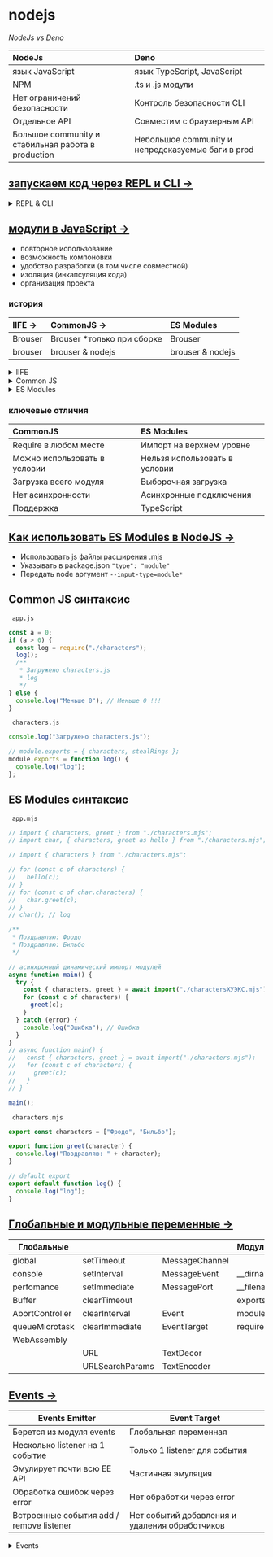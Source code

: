 # nodejs

_NodeJs vs Deno_

| NodeJs                                             | Deno                                              |
| :------------------------------------------------- | :------------------------------------------------ |
| язык JavaScript                                    | язык TypeScript, JavaScript                       |
| NPM                                                | .ts и .js модули                                  |
| Нет ограничений безопасности                       | Контроль безопасности CLI                         |
| Отдельное API                                      | Совместим с браузерным API                        |
| Большое community и стабильная работа в production | Небольшое community и непредсказуемые баги в prod |

## [запускаем код через REPL и CLI →](./repl-cli/README.md)

<details>
<summary>
REPL & CLI
</summary>
REPL - read, eval, print, loop
CLI - command-line interface

По сути дает возможность тестировать ноду:

```javascript
PS C:\Users\HTML-builder> node
Welcome to Node.js v16.13.2.
Type ".help" for more information.
> 1+1
2
> const name = "Vasya"
undefined
> name
'Vasya'
>
(To exit, press Ctrl+C again or Ctrl+D or type .exit)
>
PS C:\Users\HTML-builder>
```

</details>

## [модули в JavaScript →](./demo-es-modules/)

- повторное использование
- возможность компоновки
- удобство разработки (в том числе совместной)
- изоляция (инкапсуляция кода)
- организация проекта

### история

| IIFE →  | CommonJS →                  | ES Modules       |
| :------ | :-------------------------- | :--------------- |
| Brouser | Brouser \*только при сборке | Brouser          |
| brouser | brouser & nodejs            | brouser & nodejs |

<details>
<summary>
IIFE
</summary>
Immediately Invoked Function Expression - IIFE

```javascript
(function () {
  const users = ["Антон", "Вася"];

  function greet(name) {
    console.log(`Привет ${name}`);
  }
<!-- важно присваивание -->
  APP.greet = greet;
  APP.users = users;
})();
```

file `index.html`

```javascript
<!DOCTYPE html>
<html lang="en">
<head>
    <meta charset="UTF-8" />
    <meta http-equiv="X-UA-Compatible" content="IE=edge" />
    <meta name="viewport" content="width=device-width, initial-scale=1.0" />
    <title>Document</title>
</head>
<body>
<!-- важен порядок скриптов и присваивание в app.js -->
    <script src="./app.js"></script>
    <script src="./user.js"></script>
    <script src="./other.js"></script>
</body>
</html>
```

</details>

<details>
<summary>
Common JS
</summary>

file `users.js`

```javascript
const users = ["Антон", "Вася"];

function greet(name) {
  console.log(`Привет ${name}`);
}

// что экспортирует модуль
module.exports = { users, greet };
```

file `app.js`

```javascript
// ключевое слово подключения - `require`

const {greet, users} = require(./users.js);

for (const user of users) {
    greet(user);
}

```

</details>

<details>
<summary>
ES Modules
</summary>

file `users.mjs`

```javascript
// что экспортирует модуль

export const users = ["Антон", "Вася"];

export function greet(name) {
  console.log(`Привет ${name}`);
}
```

file `app.mjs`

```javascript
// ключевое слово подключения - `import`

import { greet, users } from "./users.mjs";

for (const user of users) {
  greet(user);
}
```

</details>

### ключевые отличия

| CommonJS                     | ES Modules                    |
| :--------------------------- | :---------------------------- |
| Require в любом месте        | Импорт на верхнем уровне      |
| Можно использовать в условии | Нельзя использовать в условии |
| Загрузка всего модуля        | Выборочная загрузка           |
| Нет асинхронности            | Асинхронные подключения       |
| Поддержка                    | TypeScript                    |

## [Как использовать ES Modules в NodeJS →](./demo-common-js/)

- Использовать js файлы расширения .mjs
- Указывать в package.json `"type": "module"`
- Передать node аргумент `--input-type=module*`

## Common JS синтаксис

` app.js`

```javascript
const a = 0;
if (a > 0) {
  const log = require("./characters");
  log();
  /**
   * Загружено characters.js
   * log
   */
} else {
  console.log("Меньше 0"); // Меньше 0 !!!
}
```

` characters.js`

```javascript
console.log("Загружено characters.js");

// module.exports = { characters, stealRings };
module.exports = function log() {
  console.log("log");
};
```

## ES Modules синтаксис

` app.mjs`

```javascript
// import { characters, greet } from "./characters.mjs";
// import char, { characters, greet as hello } from "./characters.mjs";

// import { characters } from "./characters.mjs";

// for (const c of characters) {
//   hello(c);
// }
// for (const c of char.characters) {
//   char.greet(c);
// }
// char(); // log

/**
 * Поздравляю: Фродо
 * Поздравляю: Бильбо
 */

// асинхронный динамический импорт модулей
async function main() {
  try {
    const { characters, greet } = await import("./charactersХУЭКС.mjs");
    for (const c of characters) {
      greet(c);
    }
  } catch (error) {
    console.log("Ошибка"); // Ошибка
  }
}
// async function main() {
//   const { characters, greet } = await import("./characters.mjs");
//   for (const c of characters) {
//     greet(c);
//   }
// }

main();
```

` characters.mjs`

```javascript
export const characters = ["Фродо", "Бильбо"];

export function greet(character) {
  console.log("Поздравляю: " + character);
}

// default export
export default function log() {
  console.log("log");
}
```

## [Глобальные и модульные переменные →](./global-module/)

| Глобальные      |                 |                | Модульные    |
| --------------- | --------------- | -------------- | ------------ |
| global          | setTimeout      | MessageChannel |              |
| console         | setInterval     | MessageEvent   | \_\_dirname  |
| perfomance      | setImmediate    | MessagePort    | \_\_filename |
| Buffer          | clearTimeout    |                | exports      |
| AbortController | clearInterval   | Event          | module       |
| queueMicrotask  | clearImmediate  | EventTarget    | require()    |
| WebAssembly     |                 |                |              |
|                 | URL             | TextDecor      |              |
|                 | URLSearchParams | TextEncoder    |              |

## [Events →](./events/)

| Events Emitter                           | Event Target                                   |
| ---------------------------------------- | ---------------------------------------------- |
| Берется из модуля events                 | Глобальная переменная                          |
| Несколько listener на 1 событие          | Только 1 listener для события                  |
| Эмулирует почти всю EE API               | Частичная эмуляция                             |
| Обработка ошибок через error             | Нет обработки через error                      |
| Встроенные события add / remove listener | Нет событий добавления и удаления обработчиков |

<details>
<summary>
Events
</summary>

```javascript
/**
 * EventEmitter
 */

const EventEmitter = require("events");

const myEmitter = new EventEmitter();

const logDbConnection = () => {
console.log("DB connected");
};

// добавляем слушателя (подписчик события)
myEmitter.addListener("connected", logDbConnection);
// добавляем событе
myEmitter.emit("connected");

// для предотвращения утечки памяти через слушателей удаляем их
// конкретного
myEmitter.removeListener("connected", logDbConnection);
// или
// myEmitter.off("connected", logDbConnection);
// удаляем всех слушателей (принимает только ивенты)
// myEmitter.removeAllListeners("connected");

/\*\*

- добавляем событие, видим в консоле только лог первого события,
- если залочить удаление слушателя, то их будет два
  \*/
  myEmitter.emit("connected");

// другой вариант подключения слушателя
myEmitter.on("msg", (data) => {
console.log("Ответ: " + data);
});

myEmitter.on("msg", (data) => {
console.log("А ВОТ ЕЩЁ! Получи сообщение!");
});

/\*\*

- Возможность поставить слушателя выше других:
- prependListener
  \*/

myEmitter.prependListener("msg", () => {
console.log("Prepend →");
});

myEmitter.emit("msg", "Привет! Получи сообщение!");

// слушатель, который подключается однажды и удаляется сам

myEmitter.once("check", () => {
console.log("call ones");
});

myEmitter.emit("check"); // call ones
myEmitter.emit("check"); // absolutley nothing

/\*\*

- Можем добавить ограничение по колличеству слушателей
- (по умолчанию их 10)
- и по его достижению получить ворнинг
  \*/

console.log(myEmitter.getMaxListeners()); // 10
myEmitter.setMaxListeners(3);
console.log(myEmitter.getMaxListeners()); // 3

/\*\*

- Можем посчитаем колличество слушателей
  \*/
  console.log(myEmitter.listenerCount("msg")); // 3 (продолжает существовать)
  console.log(myEmitter.listenerCount("check")); // 0 (удалили запустив однажды - once)

/\*\*

- Можем получить массив слушателей по мере появления в коде
  \*/

console.log(myEmitter.listeners("msg")); // [[Function(anonymous)], [Function(anonymous)]];

/\*\*

- Можем получить массив имен слушателей на ивент эмиттере (myEmitter)
  \*/

console.log(myEmitter.eventNames()); // ['msg']

/\*\*

- Можем добавить обработчик ошибок
  \*/

myEmitter.on("error", (err) => {
console.log(`Произошла ошибка: ${err.message}`);
});

myEmitter.emit("error", new Error("Это сообщени об ошибке!")); //error fatal vs // Произошла ошибка: Это сообщени об ошибке!

/\*\*

- EventTarget
  \*/

const target = new EventTarget();

const logTarget = () => {
console.log("Connected to target");
};

// Добавляем слушатель и обработчик
target.addEventListener("connected", logTarget);
// Вызываем ивент-таргет
target.dispatchEvent(new Event("connected"));

```

</details>
